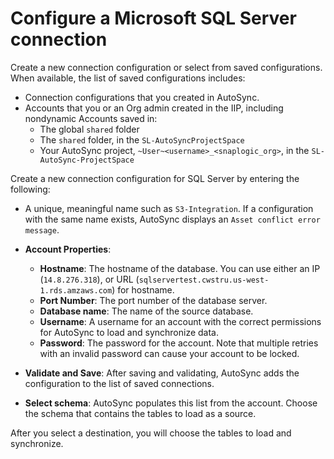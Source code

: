 # Configure a Microsoft SQL Server connection

Create a new connection configuration or select from saved configurations. When available, the list of saved configurations includes:

-   Connection configurations that you created in AutoSync.
-   Accounts that you or an Org admin created in the IIP, including nondynamic Accounts saved in:
    -   The global `shared` folder
    -   The `shared` folder, in the `SL-AutoSyncProjectSpace`
    -   Your AutoSync project, `~User~<username>_<snaplogic_org>`, in the `SL-AutoSync-ProjectSpace`

Create a new connection configuration for SQL Server by entering the following:

-   A unique, meaningful name such as `S3-Integration`. If a configuration with the same name exists, AutoSync displays an `Asset conflict error message`.
-   **Account Properties**:
    -   **Hostname**: The hostname of the database. You can use either an IP \(`14.8.276.318`\), or URL \(`sqlservertest.cwstru.us-west-1.rds.amzaws.com`\) for hostname.
    -   **Port Number**: The port number of the database server.
    -   **Database name**: The name of the source database.
    -   **Username**: A username for an account with the correct permissions for AutoSync to load and synchronize data.
    -   **Password**: The password for the account. Note that multiple retries with an invalid password can cause your account to be locked.
-   **Validate and Save**: After saving and validating, AutoSync adds the configuration to the list of saved connections.

-   **Select schema**: AutoSync populates this list from the account. Choose the schema that contains the tables to load as a source.


After you select a destination, you will choose the tables to load and synchronize.

